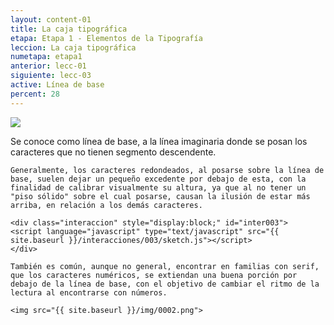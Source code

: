 ```yaml
---
layout: content-01
title: La caja tipográfica
etapa: Etapa 1 - Elementos de la Tipografía
leccion: La caja tipográfica
numetapa: etapa1
anterior: lecc-01
siguiente: lecc-03
active: Línea de base
percent: 28
---
```


<div class="col-md-4 extracto">
	<img src="{{ site.baseurl }}/img/0005.png">
	<p class="footnote">Se conoce como línea de base, a la línea imaginaria donde se posan los caracteres que no tienen segmento descendente.</p>
</div>

<div class="col-md-8">

	Generalmente, los caracteres redondeados, al posarse sobre la línea de base, suelen dejar un pequeño excedente por debajo de esta, con la finalidad de calibrar visualmente su altura, ya que al no tener un "piso sólido" sobre el cual posarse, causan la ilusión de estar más arriba, en relación a los demás caracteres.

	<div class="interaccion" style="display:block;" id="inter003">
	<script language="javascript" type="text/javascript" src="{{ site.baseurl }}/interacciones/003/sketch.js"></script>
	</div>

	También es común, aunque no general, encontrar en familias con serif, que los caracteres numéricos, se extiendan una buena porción por debajo de la línea de base, con el objetivo de cambiar el ritmo de la lectura al encontrarse con números.

	<img src="{{ site.baseurl }}/img/0002.png">


</div>